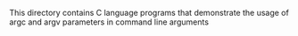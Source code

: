 This directory contains C language programs that demonstrate the usage of argc and argv parameters in command line arguments
